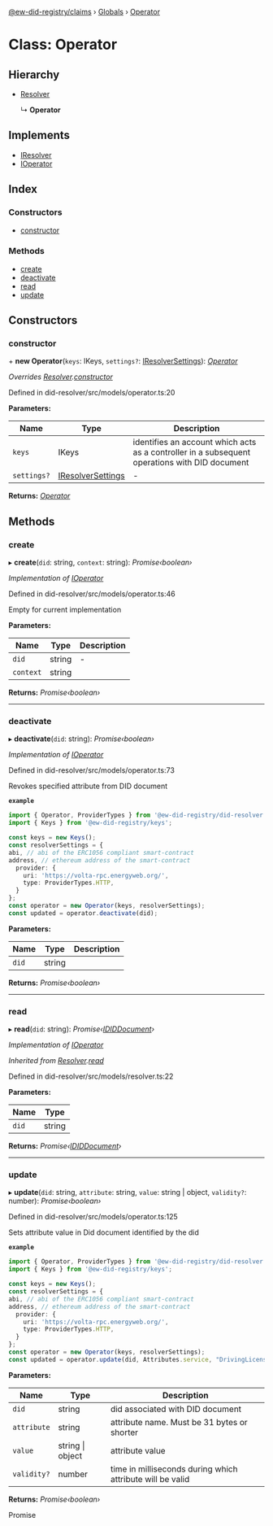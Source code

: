 [@ew-did-registry/claims](../README.md) › [Globals](../globals.md) › [Operator](operator.md)

# Class: Operator

## Hierarchy

* [Resolver](resolver.md)

  ↳ **Operator**

## Implements

* [IResolver](../interfaces/iresolver.md)
* [IOperator](../interfaces/ioperator.md)

## Index

### Constructors

* [constructor](operator.md#constructor)

### Methods

* [create](operator.md#create)
* [deactivate](operator.md#deactivate)
* [read](operator.md#read)
* [update](operator.md#update)

## Constructors

###  constructor

\+ **new Operator**(`keys`: IKeys, `settings?`: [IResolverSettings](../interfaces/iresolversettings.md)): *[Operator](operator.md)*

*Overrides [Resolver](resolver.md).[constructor](resolver.md#constructor)*

Defined in did-resolver/src/models/operator.ts:20

**Parameters:**

Name | Type | Description |
------ | ------ | ------ |
`keys` | IKeys | identifies an account which acts as a controller in a subsequent operations with DID document |
`settings?` | [IResolverSettings](../interfaces/iresolversettings.md) | - |

**Returns:** *[Operator](operator.md)*

## Methods

###  create

▸ **create**(`did`: string, `context`: string): *Promise‹boolean›*

*Implementation of [IOperator](../interfaces/ioperator.md)*

Defined in did-resolver/src/models/operator.ts:46

Empty for current implementation

**Parameters:**

Name | Type | Description |
------ | ------ | ------ |
`did` | string | - |
`context` | string |   |

**Returns:** *Promise‹boolean›*

___

###  deactivate

▸ **deactivate**(`did`: string): *Promise‹boolean›*

*Implementation of [IOperator](../interfaces/ioperator.md)*

Defined in did-resolver/src/models/operator.ts:73

Revokes specified attribute from DID document

**`example`** 
```typescript
import { Operator, ProviderTypes } from '@ew-did-registry/did-resolver';
import { Keys } from '@ew-did-registry/keys';

const keys = new Keys();
const resolverSettings = {
abi, // abi of the ERC1056 compliant smart-contract
address, // ethereum address of the smart-contract
  provider: {
    uri: 'https://volta-rpc.energyweb.org/',
    type: ProviderTypes.HTTP,
  }
};
const operator = new Operator(keys, resolverSettings);
const updated = operator.deactivate(did);
```

**Parameters:**

Name | Type | Description |
------ | ------ | ------ |
`did` | string |   |

**Returns:** *Promise‹boolean›*

___

###  read

▸ **read**(`did`: string): *Promise‹[IDIDDocument](../interfaces/ididdocument.md)›*

*Implementation of [IOperator](../interfaces/ioperator.md)*

*Inherited from [Resolver](resolver.md).[read](resolver.md#read)*

Defined in did-resolver/src/models/resolver.ts:22

**Parameters:**

Name | Type |
------ | ------ |
`did` | string |

**Returns:** *Promise‹[IDIDDocument](../interfaces/ididdocument.md)›*

___

###  update

▸ **update**(`did`: string, `attribute`: string, `value`: string | object, `validity?`: number): *Promise‹boolean›*

Defined in did-resolver/src/models/operator.ts:125

Sets attribute value in Did document identified by the did

**`example`** 
```typescript
import { Operator, ProviderTypes } from '@ew-did-registry/did-resolver';
import { Keys } from '@ew-did-registry/keys';

const keys = new Keys();
const resolverSettings = {
abi, // abi of the ERC1056 compliant smart-contract
address, // ethereum address of the smart-contract
  provider: {
    uri: 'https://volta-rpc.energyweb.org/',
    type: ProviderTypes.HTTP,
  }
};
const operator = new Operator(keys, resolverSettings);
const updated = operator.update(did, Attributes.service, "DrivingLicense");
```

**Parameters:**

Name | Type | Description |
------ | ------ | ------ |
`did` | string | did associated with DID document |
`attribute` | string | attribute name. Must be 31 bytes or shorter |
`value` | string &#124; object | attribute value |
`validity?` | number | time in milliseconds during which                              attribute will be valid  |

**Returns:** *Promise‹boolean›*

Promise<boolean>
